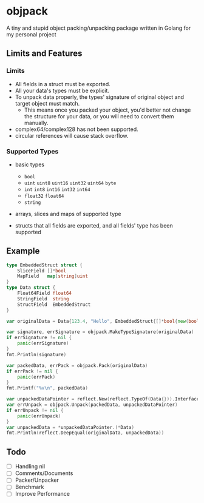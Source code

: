 # objpack

A tiny and stupid object packing/unpacking package written in Golang for my personal project

## Limits and Features

### Limits

* All fields in a struct must be exported.
* All your data's types must be explicit.
* To unpack data properly, the types' signature of original object and target object must match.
  * This means once you packed your object, you'd better not change the structure for your data, or you will need to convert them manually.
* complex64/complex128 has not been supported.
* circular references will cause stack overflow.

### Supported Types

* basic types
  * `bool`
  * `uint` `uint8` `uint16` `uint32` `uint64` `byte`
  * `int` `int8` `int16` `int32` `int64`
  * `float32` `float64`
  * `string`

* arrays, slices and maps of supported type
* structs that all fields are exported, and all fields' type has been supported

## Example

```go
type EmbeddedStruct struct {
    SliceField []*bool
    MapField   map[string]uint
}
type Data struct {
    Float64Field float64
    StringField  string
    StructField  EmbeddedStruct
}

var originalData = Data{123.4, "Hello", EmbeddedStruct{[]*bool{new(bool), new(bool)}, map[string]uint{"World": 0, "!": 1}}}

var signature, errSignature = objpack.MakeTypeSignature(originalData)
if errSignature != nil {
    panic(errSignature)
}
fmt.Println(signature)

var packedData, errPack = objpack.Pack(originalData)
if errPack != nil {
    panic(errPack)
}
fmt.Printf("%v\n", packedData)

var unpackedDataPointer = reflect.New(reflect.TypeOf(Data{})).Interface()
var errUnpack = objpack.Unpack(packedData, unpackedDataPointer)
if errUnpack != nil {
    panic(errUnpack)
}
var unpackedData = *unpackedDataPointer.(*Data)
fmt.Println(reflect.DeepEqual(originalData, unpackedData))
```

## Todo

* [ ] Handling nil
* [ ] Comments/Documents
* [ ] Packer/Unpacker
* [ ] Benchmark
* [ ] Improve Performance 